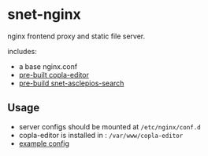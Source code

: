 # snet-nginx


nginx frontend proxy and static file server.

includes:
* a base nginx.conf
* [pre-built copla-editor](https://github.com/somnonetz/copla-editor/tree/master/sn-editor)
* [pre-build snet-asclepios-search](https://github.com/somnonetz/snet-asclepios-search)

## Usage

* server configs should be mounted at `/etc/nginx/conf.d`
* copla-editor is installed in : `/var/www/copla-editor`
* [example config](https://github.com/somnonetz/snet-xnat-docker-compose/blob/master/nginx/xnat.local.conf)
